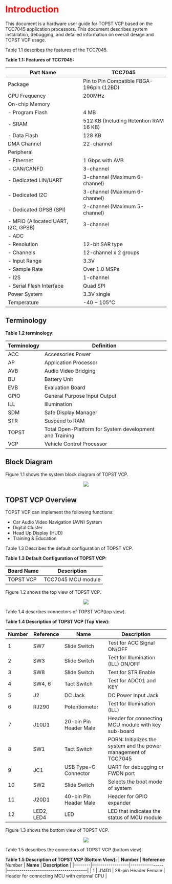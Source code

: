<h1 style="color:red">
  Introduction
</h1>


This document is a hardware user guide for TOPST VCP based on the TCC7045 application processors. This document describes system installation, debugging, and detailed information on overall design and TOPST VCP usage.


Table 1.1 describes the features of the TCC7045.  

**Table 1.1: Features of TCC7045:**  

| **Part Name**       | **TCC7045**                                  |
|------------------|------------------------------------------|
| Package          | Pin to Pin Compatible FBGA-196pin (12BD) |
| CPU Frequency    | 200MHz                                   |
| On-chip Memory   |                                          |
| - Program Flash  | 4 MB                                     |
| - SRAM           | 512 KB (Including Retention RAM 16 KB)   |
| - Data Flash     | 128 KB                                   |
| DMA Channel      | 22-channel                               |
| Peripheral       |                                          |
| - Ethernet       | 1 Gbps with AVB                          |
| - CAN/CANFD      | 3-channel                                |
| - Dedicated LIN/UART | 3-channel (Maximum 6-channel)        |
| - Dedicated I2C  | 3-channel (Maximum 6-channel)            |
| - Dedicated GPSB (SPI) | 2-channel (Maximum 5-channel)      |
| - MFIO (Allocated UART, I2C, GPSB) | 3-channel              |
| - ADC            |                                          |
|   - Resolution  | 12-bit SAR type                           |
|   - Channels    | 12-channel x 2 groups                     |
|   - Input Range | 3.3V                                      |
|   - Sample Rate | Over 1.0 MSPs                             |
| - I2S            | 1-channel                                |
| - Serial Flash Interface | Quad SPI                         |
| Power System     | 3.3V single                              |
| Temperature      | -40 ~ 105℃                              |


## Terminology  

**Table 1.2 terminology:**  

| **Terminology** | **Definition**                                              |
|-------------|---------------------------------------------------------|
| ACC         | Accessories Power                                       |
| AP          | Application Processor                                   |
| AVB         | Audio Video Bridging                                    |
| BU          | Battery Unit                                            |
| EVB         | Evaluation Board                                        |
| GPIO        | General Purpose Input Output                            |
| ILL         | Illumination                                            |
| SDM         | Safe Display Manager                                    |
| STR         | Suspend to RAM                                          |
| TOPST       | Total Open-Platform for System development and Training |
| VCP         | Vehicle Control Processor                               |


## Block Diagram

Figure 1.1 shows the system block diagram of TOPST VCP.  

<p align="center"><img src="https://github.com/Topst-Dev/Documentation/assets/161264431/4c517865-c001-4d29-aa5b-79339cb3de79"></p>

## TOPST VCP Overview
TOPST VCP can implement the following functions:
- Car Audio Video Navigation (AVN) System
- Digital Cluster
- Head Up Display (HUD)
- Training & Education

Table 1.3 Describes the default configuration of TOPST VCP.  

**Table 1.3 Default Configuration of TOPST VCP:**  

| **Board Name** | **Description**            |
|------------|------------------------|
| TOPST VCP  | TCC7045 MCU module     |  


Figure 1.2 shows the top view of TOPST VCP.  

<p align="center"><img src="https://github.com/Topst-Dev/Documentation/assets/161264431/e63e3885-df53-43d5-8807-12e5a016e677"></p>  


Table 1.4 describes connectors of TOPST VCP(top view).  

**Table 1.4 Description of TOPST VCP (Top View):**  

| **Number** | **Reference**  | **Name**                    | **Description**                                                       | 
|--------|------------|-------------------------|-------------------------------------------------------------------|
| 1      | SW7        | Slide Switch            | Test for ACC Signal ON/OFF                                        |
| 2      | SW3        | Slide Switch            | Test for Illumination (ILL) ON/OFF                                |
| 3      | SW8        | Slide Switch            | Test for STR Enable                                               |
| 4      | SW4, 6     | Tact Switch             | Test for ADC01 and KEY                                            |
| 5      | J2         | DC Jack                 | DC Power Input Jack                                               |
| 6      | RJ290      | Potentiometer           | Test for Illumination (ILL)                                       |
| 7      | J10D1      | 20-pin Pin Header Male  | Header for connecting MCU module with key sub-board               |
| 8      | SW1        | Tact Switch             | PORN: Initializes the system and the power management of TCC7045  |
| 9      | JC1        | USB Type-C Connector    | UART for debugging or FWDN port                                   |
| 10     | SW2        | Slide Switch            | Selects the boot mode of system                                   |
| 11     | J20D1      | 40-pin Pin Header Male  | Header for GPIO expander                                          |
| 12     | LED2, LED4 | LED                     | LED that indicates the status of MCU module                       |  

 
Figure 1.3 shows the bottom view of TOPST VCP.
<p align="center"><img src="https://github.com/Topst-Dev/Documentation/assets/161264431/18fea623-8eef-45a0-850b-f370c7881389"></p>  


Table 1.5 describes the connectors of TOPST VCP (bottom view).  

**Table 1.5 Description of TOPST VCP (Bottom View):**
| **Number** | **Reference** Number | **Name**           | **Description**                           |
|--------|------------------|----------------|---------------------------------------|
| 1      | J14D1            | 28-pin Header Female | Header for connecting MCU with external CPU |
